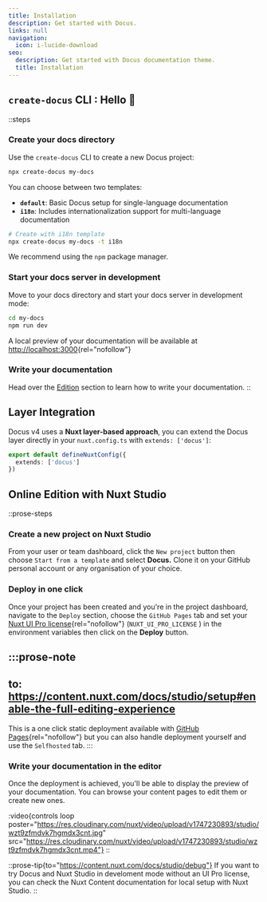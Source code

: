 ```yaml
---
title: Installation
description: Get started with Docus.
links: null
navigation:
  icon: i-lucide-download
seo:
  description: Get started with Docus documentation theme.
  title: Installation
---
```


## `create-docus` CLI : Hello :tada:

::steps
### Create your docs directory

Use the `create-docus` CLI to create a new Docus project:

```bash [Terminal]
npx create-docus my-docs
```

You can choose between two templates:

- **`default`**: Basic Docus setup for single-language documentation
- **`i18n`**: Includes internationalization support for multi-language documentation

```bash [Terminal]
# Create with i18n template
npx create-docus my-docs -t i18n
```

We recommend using the `npm` package manager.

### Start your docs server in development

Move to your docs directory and start your docs server in development mode:

```bash [Terminal]
cd my-docs
npm run dev
```

A local preview of your documentation will be available at <http://localhost:3000>{rel="nofollow"}

### Write your documentation

Head over the [Edition](/en/concepts/edition) section to learn how to write your documentation.
::

## Layer Integration

Docus v4 uses a **Nuxt layer-based approach**, you can extend the Docus layer directly in your `nuxt.config.ts` with `extends: ['docus']`:

```ts [nuxt.config.ts]
export default defineNuxtConfig({
  extends: ['docus']
})
```

## Online Edition with Nuxt Studio

::prose-steps
### Create a new project on Nuxt Studio

From your user or team dashboard, click the `New project` button then choose `Start from a template` and select **Docus.** Clone it on your GitHub personal account or any organisation of your choice.

### Deploy in one click

Once your project has been created and you're in the project dashboard, navigate to the `Deploy` section, choose the `GitHub Pages` tab and set your [Nuxt UI Pro license](https://ui.nuxt.com/pro/pricing){rel="nofollow"} (`NUXT_UI_PRO_LICENSE` ) in the environment variables then click on the **Deploy** button.

  :::prose-note
  ---
  to: https://content.nuxt.com/docs/studio/setup#enable-the-full-editing-experience
  ---
  This is a one click static deployment available with [GitHub Pages](https://docs.github.com/en/pages/getting-started-with-github-pages/creating-a-github-pages-site){rel="nofollow"} but you can also handle deployment yourself and use the `Selfhosted` tab.
  :::

### Write your documentation in the editor

Once the deployment is achieved, you'll be able to display the preview of your documentation. You can browse your content pages to edit them or create new ones.

:video{controls loop poster="https://res.cloudinary.com/nuxt/video/upload/v1747230893/studio/wzt9zfmdvk7hgmdx3cnt.jpg" src="https://res.cloudinary.com/nuxt/video/upload/v1747230893/studio/wzt9zfmdvk7hgmdx3cnt.mp4"}
::

::prose-tip{to="https://content.nuxt.com/docs/studio/debug"}
If you want to try Docus and Nuxt Studio in develoment mode without an UI Pro license, you can check the Nuxt Content documentation for local setup with Nuxt Studio.
::
